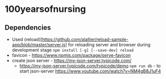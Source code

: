 # 100yearsofnursing

## Dependencies

- Used (reload)[https://github.com/alallier/reload-sample-app/blob/master/server.js] for reloading server and browser during development stage
  `npm install [-g] [--save-dev] reload`
- favicon - https://www.npmjs.com/package/serve-favicon
- create json server - https://my-json-server.typicode.com/
  - https://my-json-server.typicode.com/typicode/demo
    `npm run db` - to start json-server
    https://www.youtube.com/watch?v=NM4gB8J1uF4
